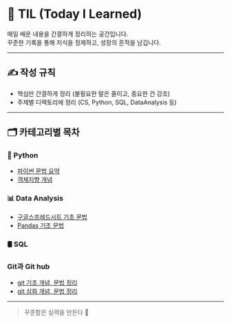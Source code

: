 # 📘 TIL (Today I Learned)

매일 배운 내용을 간결하게 정리하는 공간입니다.  
꾸준한 기록을 통해 지식을 정제하고, 성장의 흔적을 남깁니다.

---

## ✍️ 작성 규칙

- 핵심만 간결하게 정리 (불필요한 말은 줄이고, 중요한 건 강조)
- 주제별 디렉토리에 정리 (CS, Python, SQL, DataAnalysis 등)

---

## 🗂 카테고리별 목차

### 🐍 Python
- [파이썬 문법 요약](./Python/Basic_Syntax.md)
- [객체지향 개념](./Python/OOP.md)

### 📊 Data Analysis
- [구글스프레드시트 기초 문법 ](./구글스프레드시트/2025-06-26.md)
- [Pandas 기초 문법](./DataAnalysis/Pandas_Tips.md)

### 🛢 SQL

### Git과 Git hub
- [git 기초 개념, 문법 정리](./Git/01-basic.md)
- [git 심화 개념, 문법 정리](./Git/02-Advanced.md)

---


> 꾸준함은 실력을 만든다 💪
